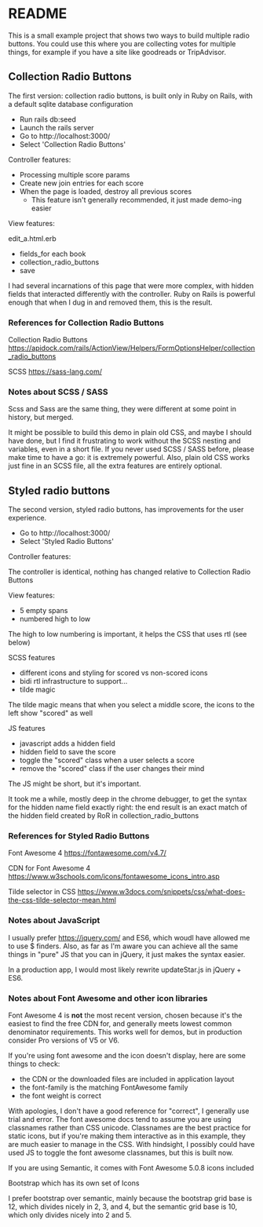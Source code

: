 # README

This is a small example project that shows two ways to 
build multiple radio buttons. You could use this where
you are collecting votes for multiple things, for example if you have
a site like goodreads or TripAdvisor.

## Collection Radio Buttons

The first version: collection radio buttons, 
is built only in Ruby on Rails, with a default sqlite 
database configuration

* Run rails db:seed
* Launch the rails server
* Go to http://localhost:3000/
* Select 'Collection Radio Buttons'

Controller features:

* Processing multiple score params
* Create new join entries for each score
* When the page is loaded, destroy all previous scores 
  - This feature isn't generally recommended, it just made demo-ing easier

View features:

edit_a.html.erb

* fields_for each book
* collection_radio_buttons
* save

I had several incarnations of this page that were more complex, with hidden fields
that interacted differently with the controller. Ruby on Rails is powerful enough 
that when I dug in and removed them, this is the result.

### References for Collection Radio Buttons

Collection Radio Buttons
https://apidock.com/rails/ActionView/Helpers/FormOptionsHelper/collection_radio_buttons

SCSS
https://sass-lang.com/

### Notes about SCSS / SASS

Scss and Sass are the same thing, they were different at some point in history, 
but merged.

It might be possible to build this demo in plain old CSS, and maybe I should have done,
but I find it frustrating to work without the SCSS nesting and variables, even in a short
file. If you never used SCSS / SASS before, please make time to have a go: it is extremely
powerful. Also, plain old CSS works just fine in an SCSS file, all the extra features are 
entirely optional.

## Styled radio buttons

The second version, styled radio buttons, has improvements for the user experience.

* Go to http://localhost:3000/
* Select 'Styled Radio Buttons'

Controller features:

The controller is identical, nothing has changed relative to Collection Radio Buttons

View features:

* 5 empty spans
* numbered high to low

The high to low numbering is important, it helps the CSS that uses rtl (see below)

SCSS features
* different icons and styling for scored vs non-scored icons
* bidi rtl infrastructure to support...
* tilde magic

The tilde magic means that when you select a middle score, the icons to the left show "scored" as well

JS features
* javascript adds a hidden field
* hidden field to save the score
* toggle the "scored" class when a user selects a score
* remove the "scored" class if the user changes their mind

The JS might be short, but it's important. 

It took me a while, mostly deep in the chrome debugger, to get the syntax for 
the hidden name field exactly right: 
the end result is an exact match of the hidden field created by RoR in 
collection_radio_buttons

### References for Styled Radio Buttons

Font Awesome 4
https://fontawesome.com/v4.7/

CDN for Font Awesome 4
https://www.w3schools.com/icons/fontawesome_icons_intro.asp

Tilde selector in CSS
https://www.w3docs.com/snippets/css/what-does-the-css-tilde-selector-mean.html

### Notes about JavaScript

I usually prefer https://jquery.com/ and ES6, which woudl have allowed me to use
$ finders. Also, as far as I'm aware you can achieve all the same things in "pure" 
JS that you can in jQuery, it just makes the syntax easier.
 
In a production app, I would most likely rewrite updateStar.js in jQuery + ES6.

### Notes about Font Awesome and other icon libraries

Font Awesome 4 is **not** the most recent version, chosen because it's the easiest 
to find the free CDN for, and generally meets lowest common denominator requirements.
This works well for demos, but in production consider Pro versions of V5 or V6. 

If you're using font awesome and the icon doesn't display, here are some things to check:

* the CDN or the downloaded files are included in application layout 
* the font-family is the matching FontAwesome family
* the font weight is correct 

With apologies, I don't have a good reference for "correct", I generally use trial and error.
The font awesome docs tend to assume you are using classnames rather than CSS unicode.
Classnames are the best practice for static icons, but if you're making them interactive
as in this example, they are much easier to manage in the CSS. With hindsight, I 
possibly could have used JS to toggle the font awesome classnames, but this is 
built now.

If you are using Semantic, it comes with Font Awesome 5.0.8 icons included

Bootstrap which has its own set of Icons

I prefer bootstrap over semantic, mainly because the bootstrap grid base is 12, which
divides nicely in 2, 3, and 4, but the semantic grid base is 10, which only divides
nicely into 2 and 5.
